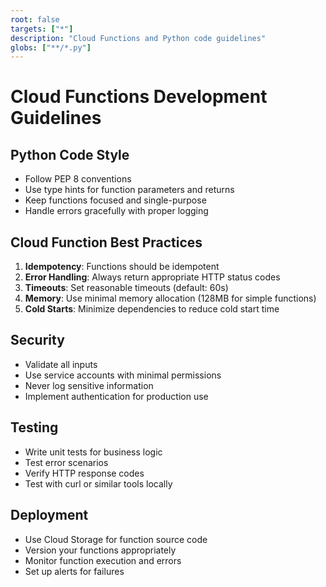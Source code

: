 ```yaml
---
root: false
targets: ["*"]
description: "Cloud Functions and Python code guidelines"
globs: ["**/*.py"]
---
```


# Cloud Functions Development Guidelines

## Python Code Style
- Follow PEP 8 conventions
- Use type hints for function parameters and returns
- Keep functions focused and single-purpose
- Handle errors gracefully with proper logging

## Cloud Function Best Practices
1. **Idempotency**: Functions should be idempotent
2. **Error Handling**: Always return appropriate HTTP status codes
3. **Timeouts**: Set reasonable timeouts (default: 60s)
4. **Memory**: Use minimal memory allocation (128MB for simple functions)
5. **Cold Starts**: Minimize dependencies to reduce cold start time

## Security
- Validate all inputs
- Use service accounts with minimal permissions
- Never log sensitive information
- Implement authentication for production use

## Testing
- Write unit tests for business logic
- Test error scenarios
- Verify HTTP response codes
- Test with curl or similar tools locally

## Deployment
- Use Cloud Storage for function source code
- Version your functions appropriately
- Monitor function execution and errors
- Set up alerts for failures